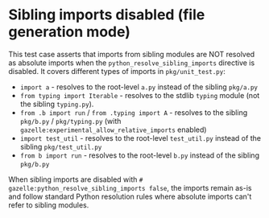 # Sibling imports disabled (file generation mode)

This test case asserts that imports from sibling modules are NOT resolved as
absolute imports when the `python_resolve_sibling_imports` directive is
disabled. It covers different types of imports in `pkg/unit_test.py`:

- `import a` - resolves to the root-level `a.py` instead of the sibling
  `pkg/a.py`
- `from typing import Iterable` - resolves to the stdlib `typing` module
  (not the sibling `typing.py`).
- `from .b import run` / `from .typing import A` - resolves to the sibling
  `pkg/b.py` / `pkg/typing.py` (with
  `gazelle:experimental_allow_relative_imports` enabled)
- `import test_util` - resolves to the root-level `test_util.py` instead of
  the sibling `pkg/test_util.py`
- `from b import run` - resolves to the root-level `b.py` instead of the
  sibling `pkg/b.py`

When sibling imports are disabled with
`# gazelle:python_resolve_sibling_imports false`, the imports remain as-is
and follow standard Python resolution rules where absolute imports can't refer
to sibling modules.
